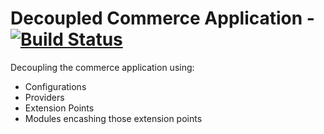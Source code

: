 # Decoupled Commerce Application - [![Build Status](https://travis-ci.org/gauravgahlot/decoupled-commerce-application.svg?branch=master)](https://travis-ci.org/gauravgahlot/decoupled-commerce-application)

Decoupling the commerce application using: 
 - Configurations 
 - Providers
 - Extension Points
 - Modules encashing those extension points
